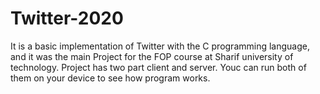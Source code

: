 # Twitter-2020
It is a basic implementation of Twitter with the C programming language, and it was the main Project for the FOP course at Sharif university of technology.
Project has two part client and server.
Youc can run both of them on your device to see how program works.
